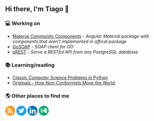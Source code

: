 ## Hi there, I'm Tiago 👋

### 💻 Working on

- [Material Community Components](https://github.com/tiaguinho/material-community-components) - *Angular Material package with components that aren't implemented in offical package*
- [GoSOAP](https://github.com/tiaguinho/gosoap) - *SOAP client for GO*
- [pREST](https://github.com/prest) - *Serve a RESTful API from any PostgreSQL database*

### 📚 Learning/reading

- [Classic Computer Science Problems in Python](https://www.amazon.com/Classic-Computer-Science-Problems-Python/dp/1617295981)
- [Originals - How Non-Conformists Move the World](https://www.amazon.com/Originals-How-Non-Conformists-Move-World/dp/014312885X)

### 🌎 Other places to find me

<p align="center">

[<img src="https://github.com/tiaguinho/tiaguinho/blob/master/assets/img/rss.png" alt="Site" width="32" />](https://ttemporin.dev)
[<img src="https://github.com/tiaguinho/tiaguinho/blob/master/assets/img/twitter.png" alt="Twitter" width="32" />](https://twitter.com/_ttemporin)
[<img src="https://github.com/tiaguinho/tiaguinho/blob/master/assets/img/linkedin.png" alt="Linkedin" width="32" />](https://www.linkedin.com/in/tiago-temporin-46533a24/)
[<img src="https://github.com/tiaguinho/tiaguinho/blob/master/assets/img/medium.png" alt="Medium" width="32" />](https://medium.com/@_ttemporin)

</p>

<!--
**tiaguinho/tiaguinho** is a ✨ _special_ ✨ repository because its `README.md` (this file) appears on your GitHub profile.

Here are some ideas to get you started:

- 🔭 I’m currently working on ...
- 🌱 I’m currently learning ...
- 👯 I’m looking to collaborate on ...
- 🤔 I’m looking for help with ...
- 💬 Ask me about ...
- 📫 How to reach me: ...
- 😄 Pronouns: ...
- ⚡ Fun fact: ...
-->
